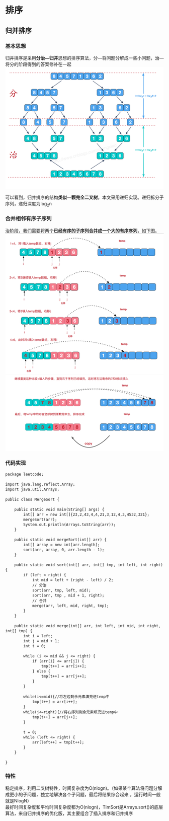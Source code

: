 # 排序

## 归并排序
### 基本思想
归并排序是采用**分治—归并**思想的排序算法，分—将问题分解成一些小问题，治—将分的阶段得到的答案修补在一起  
![归并](./Pics/归并排序.png)  

可以看到，归并排序的结构**类似一颗完全二叉树**，本文采用递归实现。递归拆分子序列，递归深度为log<sub>2</sub>n  

### 合并相邻有序子序列
治阶段，我们需要将两个**已经有序的子序列合并成一个大的有序序列**，如下图。  
![归并合并](./Pics/归并合并.png)  
![归并合并](./Pics/归并合并2.png)  

### 代码实现
```
package leetcode;

import java.lang.reflect.Array;
import java.util.Arrays;

public class MergeSort {

    public static void main(String[] args) {
        int[] arr = new int[]{23,2,43,4,4,21,3,12,4,3,4532,321};
        mergeSort(arr);
        System.out.println(Arrays.toString(arr));
    }

    public static void mergeSort(int[] arr) {
        int[] array = new int[arr.length];
        sort(arr, array, 0, arr.length - 1);
    }

    public static void sort(int[] arr, int[] tmp, int left, int right) {
        if (left < right) {
            int mid = left + (right - left) / 2;
            // 分治
            sort(arr, tmp, left, mid);
            sort(arr, tmp , mid + 1, right);
            // 合并
            merge(arr, left, mid, right, tmp);
        }
    }

    public static void merge(int[] arr, int left, int mid, int right, int[] tmp) {
        int i = left;
        int j = mid + 1;
        int t = 0;

        while (i <= mid && j <= right) {
            if (arr[i] <= arr[j]) {
                tmp[t++] = arr[i++];
            } else {
                tmp[t++] = arr[j++];
            }
        }

        while(i<=mid){//将左边剩余元素填充进temp中
            tmp[t++] = arr[i++];
        }
        while(j<=right){//将右序列剩余元素填充进temp中
            tmp[t++] = arr[j++];
        }

        t = 0;
        while (left <= right) {
            arr[left++] = tmp[t++];
        }
    }

}
```

### 特性
稳定排序，利用二叉树特性，时间复杂度为O(nlogn)。（如果某个算法将问题分解成更小的子问题，独立地解决各个子问题，最后将结果综合起来 ，运行时间一般就是NlogN）  
最好时间复杂度和平均时间复杂度都为O(nlogn)，TimSort是Arrays.sort()的底层算法，来自归并排序的优化版，其主要组合了插入排序和归并排序  

